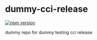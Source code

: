 # dummy-cci-release

[![npm version](https://img.shields.io/badge/%40nui%2Fdummy--cci--release-11.1.1-blue.svg)](https://artifactory.corp.adobe.com/artifactory/npm-nui-release/@nui/dummy-cci-release/-/@nui/dummy-cci-release-11.1.1.tgz)


dummy repo for dummy testing cci release